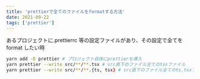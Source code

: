 ```yaml
---
title: 'prettierで全てのファイルをformatする方法'
date: 2021-09-22
tags: ['prettier']
---
```


あるプロジェクトに.prettierrc 等の設定ファイルがあり、その設定で全てを format したい時

```zsh
yarn add -D prettier # プロジェクト自体にprettierを導入
yarn prettier --write src/**/**.tsx # src直下のファイル全てのtsxファイル
yarn prettier --write src/**/**.{ts, tsx} # src直下のファイル全てのts,tsxファイル
```
